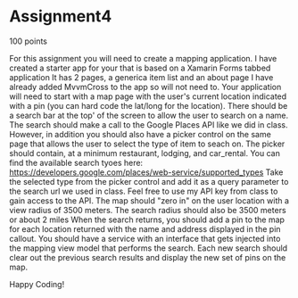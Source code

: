 # Assignment4
100 points

For this assignment you will need to create a mapping application.
I have created a starter app for your that is based on a Xamarin Forms tabbed application
It has 2 pages, a generica item list and an about page
I have already added MvvmCross to the app so will not need to.
Your application will need to start with a map page with the user's current location indicated with 
a pin (you can hard code the lat/long for the location). There should be a search bar at the top'
of the screen to allow the user to search on a name.  The search should make a call to the Google Places API
like we did in class.  However, in addition you should also have a picker control on the same page that allows
the user to select the type of item to seach on.  The picker should contain, at a minimum restaurant, lodging, and car_rental.
You can find the available search tyoes here: https://developers.google.com/places/web-service/supported_types
Take the selected type from the picker control and add it as a query parameter to the search url we used in class.
Feel free to use my API key from class to gain access to the API.
The map should "zero in" on the user location with a view radius of 3500 meters.  The search radius should also be 3500 meters or about 2 miles
When the search returns, you should add a pin to the map for each location returned with the name and address displayed in the pin callout.
You should have a service with an interface that gets injected into the mapping view model that performs the search.
Each new search should clear out the previous search results and display the new set of pins on the map.

Happy Coding!

